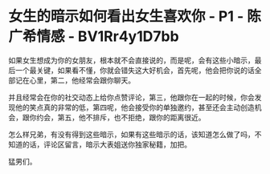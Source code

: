 # 女生的暗示如何看出女生喜欢你 - P1 - 陈广希情感 - BV1Rr4y1D7bb

如果女生想成为你的女朋友，根本就不会直接说的，而是呢，会有这些小暗示，最后一个最关键，如果看不懂，你就会错失这大好机会，首先呢，他会把你说的话全部记在心里，第二，他经常会跟你聊天。

并且经常会在你的社交动态上给你点赞评论，第三，他跟你在一起的时候，你会发现他的笑点真的非常的低，第四呢，他会接受你的单独邀约，甚至还会主动创造机会，跟你约会，第五，他不排斥，也不拒绝，跟你的距离很近。

怎么样兄弟，有没有得到这些暗示，如果有这些暗示的话，该知道怎么做了吗，不知道的话，评论区留言，暗示大表姐送你独家秘籍，加把。

猛男们。